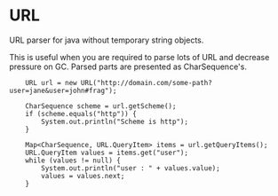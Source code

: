 # URL
URL parser for java without temporary string objects.

This is useful when you are required to parse lots of URL and decrease pressure on GC.
Parsed parts are presented as CharSequence's.


        URL url = new URL("http://domain.com/some-path?user=jane&user=john#frag");
        
        CharSequence scheme = url.getScheme();
        if (scheme.equals("http")) {
            System.out.println("Scheme is http");
        }
        
        Map<CharSequence, URL.QueryItem> items = url.getQueryItems();
        URL.QueryItem values = items.get("user");
        while (values != null) {
            System.out.println("user : " + values.value);
            values = values.next;
        }
